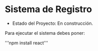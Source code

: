 <h1>Sistema de Registro</h1>

- Estado del Proyecto: En construcción.

Para ejecutar el sistema debes poner:

'''npm install react'''
